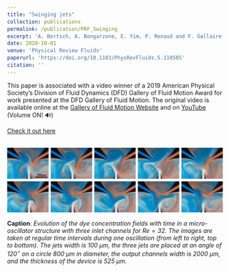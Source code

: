 ```yaml
---
title: "Swinging jets"
collection: publications
permalink: /publication/PRF_Swinging
excerpt: 'A. Bertsch, A. Bongarzone, E. Yim, P. Renaud and F. Gallaire'
date: 2020-10-01
venue: 'Physical Review Fluids'
paperurl: 'https://doi.org/10.1103/PhysRevFluids.5.110505'
citation: ''
---
```

This paper is associated with a video winner of a 2019 American Physical Society’s Division of Fluid Dynamics (DFD) Gallery of Fluid Motion Award for work presented at the DFD Gallery of Fluid Motion. The original video is available online at the [Gallery of Fluid Motion Website](https://doi.org/10.1103/APS.DFD.2019.GFM.V0036) and on [YouTube](https://www.youtube.com/watch?v=1SkpJsTvKxY) (Volume ON! 🔊)

[Check it out here](http://Alessandro-Bongarzone.github.io/files/PRF_Swinging-jets.pdf)

<br/><img src='/images/PRF_Swinging_GA.jpg'>

**Caption**: _Evolution of the dye concentration fields with time in a micro-oscillator structure with three inlet channels for $Re=32$. The images are taken at regular time intervals during one oscillation (from left to right, top to bottom). The jets width is $100$ $\mu m$, the three jets are placed at an angle of $120^{\circ}$ on a circle $800$ $\mu m$ in diameter, the output channels width is $2000$ $\mu m$, and the thickness of the device is $525$ $\mu m$._
